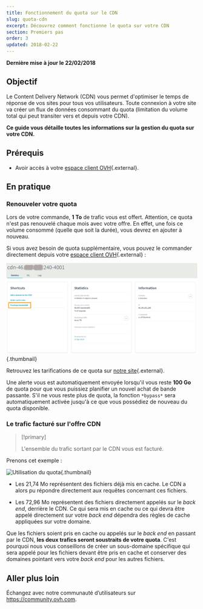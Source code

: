 ```yaml
---
title: Fonctionnement du quota sur le CDN
slug: quota-cdn
excerpt: Découvrez comment fonctionne le quota sur votre CDN
section: Premiers pas
order: 3
updated: 2018-02-22
---
```


**Dernière mise à jour le 22/02/2018**

## Objectif

Le Content Delivery Network (CDN) vous permet d'optimiser le temps de réponse de vos sites pour tous vos utilisateurs. Toute connexion à votre site va créer un flux de données consommant du quota (limitation du volume total qui peut transiter vers et depuis votre CDN).

**Ce guide vous détaille toutes les informations sur la gestion du quota sur votre CDN.**


## Prérequis

- Avoir accès à votre [espace client OVH](https://www.ovh.com/auth/?action=gotomanager&from=https://www.ovh.com/fr/&ovhSubsidiary=fr){.external}.


## En pratique

### Renouveler votre quota

Lors de votre commande, **1 To** de trafic vous est offert. Attention, ce quota n'est pas renouvelé chaque mois avec votre offre. En effet, une fois ce volume consommé (quelle que soit la durée), vous devrez en ajouter à nouveau.

Si vous avez besoin de quota supplémentaire, vous pouvez le commander directement depuis votre [espace client OVH](https://www.ovh.com/auth/?action=gotomanager&from=https://www.ovh.com/fr/&ovhSubsidiary=fr){.external} :

![Ajout de quota](images/add_quota.png){.thumbnail}


Retrouvez les tarifications de ce quota sur [notre site](https://www.ovh.com/fr/cdn/infrastructure/){.external}.

Une alerte vous est automatiquement envoyée lorsqu'il vous reste **100 Go** de quota pour que vous puissiez planifier un nouvel achat de bande passante. S'il ne vous reste plus de quota, la fonction `*bypass*` sera automatiquement activée jusqu'à ce que vous possédiez de nouveau du quota disponible.


### Le trafic facturé sur l'offre CDN

> [!primary]
>
> L'ensemble du trafic sortant par le CDN vous est facturé.  
>

Prenons cet exemple :

![Utilisation du quota](images/quota_used.png){.thumbnail}


- Les 21,74 Mo représentent des fichiers déjà mis en cache. Le CDN a alors pu répondre directement aux requêtes concernant ces fichiers.

- Les 72,96 Mo représentent des fichiers directement appelés sur le *back end*, derrière le CDN. Ce qui sera mis en cache ou ce qui devra être appelé directement sur votre *back end* dépendra des règles de cache appliquées sur votre domaine.


Que les fichiers soient pris en cache ou appelés sur le *back end* en passant par le CDN, **les deux trafics seront soustraits de votre quota**. C'est pourquoi nous vous conseillons de créer un sous-domaine spécifique qui sera appelé pour les fichiers devant être pris en cache et conserver des domaines pointant vers votre *back end* pour les autres fichiers.


## Aller plus loin

Échangez avec notre communauté d’utilisateurs sur <https://community.ovh.com>.